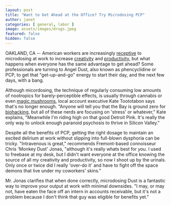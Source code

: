 ```yaml
---
layout: post
title: "Want to Get Ahead at the Office? Try Microdosing PCP"
author: janet
categories: [ general, labor ]
image: assets/images/drugs.jpeg
featured: false
hidden: false
---
```


OAKLAND, CA -- American workers are increasingly [receptive](https://weedmaps.com/news/2019/10/how-to-microdose-weed-at-work-like-a-boss/) to microdosing at work to increase [creativity](https://www.mic.com/p/does-microdosing-magic-mushrooms-actually-work-experts-weigh-in-18216551) and [productivity](https://www.wellandgood.com/good-advice/microdosing-cannabis/), but what happens when everyone has the same advantage to get ahead? Some professionals are turning to Angel Dust, also known as phencyclidine or PCP, to get that "get-up-and-go" energy to start their day, and the next few days, with a bang.

Although micordosing, the technique of regularly consuming low amounts of nootropics for barely-perceptible effects, is usually through cannabis or even [magic mushrooms](https://www.mic.com/p/does-microdosing-magic-mushrooms-actually-work-experts-weigh-in-18216551), local account executive Kate Toototabon says that's no longer enough. "Anyone will tell you that the Bay is ground zero for [biohacking](https://hivelife.com/biohacking/), but all of these nerds are focusing on 'stress' or whatever," Kate explains, "Meanwhile I'm riding high on that good Detroit Pink. It's really the only way to unlock enough paranoid psychosis to thrive in Silicon Valley."

Despite all the benefits of PCP, getting the right dosage to maintain an excited delirium at work without slipping into full-blown dysphoria can be tricky. "Intravenous is great," recommends Fremont-based connoisseur Chris 'Monkey Dust' Jonas, "although it's really whats best for _you_. I used to freebase at my desk, but I didn't want everyone at the office knowing the source of all my creativity and productivity, so now I shoot up by the urinals. Only once or twice did I really 'over-do it' and have to fight off the space demons that live under my coworkers' skins."

Mr. Jonas clarifies that when done correctly, microdosing Dust is a fantastic way to improve your output at work with minimal downsides. "I may, or may not, have eaten the face off an intern in accounts receivable, but it's not a problem because I don't think that guy was eligible for benefits yet."